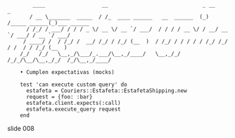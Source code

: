             ____                  __                              _ __             _
           / __ \_______  _____  / /_  ____ ______   __  ______  (_) /_____ ______(_)___ ______
          / /_/ / ___/ / / / _ \/ __ \/ __ `/ ___/  / / / / __ \/ / __/ __ `/ ___/ / __ `/ ___/
         / ____/ /  / /_/ /  __/ /_/ / /_/ (__  )  / /_/ / / / / / /_/ /_/ / /  / / /_/ (__  )
        /_/   /_/   \__,_/\___/_.___/\__,_/____/   \__,_/_/ /_/_/\__/\__,_/_/  /_/\__,_/____/

        • Cumplen expectativas (mocks)

        test 'can execute custom query' do
          estafeta = Couriers::Estafeta::EstafetaShipping.new
          request = {foo: :bar}
          estafeta.client.expects(:call)
          estafeta.execute_query request
        end
















































































slide 008
